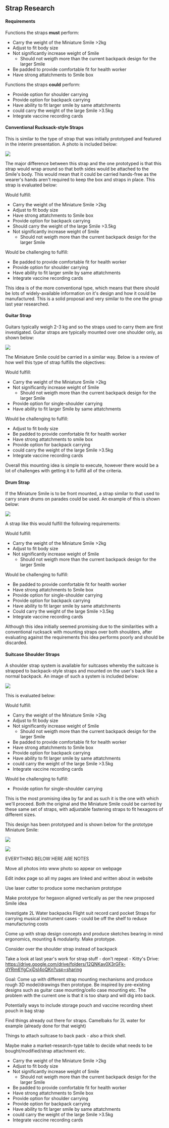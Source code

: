 ## Strap Research

#### Requirements

Functions the straps **must** perform:
* Carry the weight of the Miniature Smile >2kg
* Adjust to fit body size
* Not significantly increase weight of Smile
  * Should not weigth more than the current backpack design for the larger Smile
* Be padded to provide comfortable fit for health worker
* Have strong attatchments to Smile box
  
Functions the straps **could** perform:
* Provide option for shoulder carrying
* Provide option for backpack carrying
* Have ability to fit larger smile by same attatchments
* could carry the weight of the large Smile >3.5kg
* Integrate vaccine recording cards

#### Conventional Rucksack-style Straps

This is similar to the type of strap that was initially prototyped and featured in the interim presentation. A photo is included below:

![](https://github.com/Technology-for-the-Poorest-Billion/2024-ideabatic-smirk/blob/main/interim/photographs/IMG_3840.jpeg)

The major difference between this strap and the one prototyped is that this strap would wrap around so that both sides would be attached to the Smile's body. This would mean that it could be carried hands-free as the wearer's hands aren't required to keep the box and straps in place. This strap is evaluated below:

Would fulfill:
* Carry the weight of the Miniature Smile >2kg
* Adjust to fit body size
* Have strong attatchments to Smile box
* Provide option for backpack carrying
* Should carry the weight of the large Smile >3.5kg
* Not significantly increase weight of Smile
  * Should not weigth more than the current backpack design for the larger Smile

Would be challenging to fulfill:

* Be padded to provide comfortable fit for health worker
* Provide option for shoulder carrying
* Have ability to fit larger smile by same attatchments
* Integrate vaccine recording cards

This idea is of the more conventional type, which means that there should be lots of widely-available information on it's design and how it could be manufactured. This is a solid proposal and very similar to the one the group last year researched.


#### Guitar Strap

Guitars typically weigh 2-3 kg and so the straps used to carry them are first investigated. Guitar straps are typically mounted over one shoulder only, as shown below:

![](https://github.com/Technology-for-the-Poorest-Billion/2024-ideabatic-smirk/blob/main/interim/photographs/ToBeDeleted.webp)

The Miniature Smile could be carried in a similar way. Below is a review of how well this type of strap fulfills the objectives:

Would fulfill:
* Carry the weight of the Miniature Smile >2kg
* Not significantly increase weight of Smile
  * Should not weigth more than the current backpack design for the larger Smile
* Provide option for single-shoulder carrying
* Have ability to fit larger Smile by same attatchments

Would be challenging to fulfill:
* Adjust to fit body size
* Be padded to provide comfortable fit for health worker
* Have strong attatchments to smile box
* Provide option for backpack carrying
* could carry the weight of the large Smile >3.5kg
* Integrate vaccine recording cards

Overall this mounting idea is simple to execute, however there would be a lot of challenges with getting it to fulfill all of the criteria.


#### Drum Strap

If the Miniature Smile is to be front mounted, a strap similar to that used to carry snare drums on parades could be used. An example of this is shown below:

![](https://github.com/Technology-for-the-Poorest-Billion/2024-ideabatic-smirk/blob/main/interim/photographs/ToBeDeleted2.avif)

A strap like this would fulfill the following requirements:

Would fulfill:
* Carry the weight of the Miniature Smile >2kg
* Adjust to fit body size
* Not significantly increase weight of Smile
  * Should not weigth more than the current backpack design for the larger Smile

Would be challenging to fulfill:
* Be padded to provide comfortable fit for health worker
* Have strong attatchments to Smile box
* Provide option for single-shoulder carrying
* Provide option for backpack carrying
* Have ability to fit larger smile by same attatchments
* Could carry the weight of the large Smile >3.5kg
* Integrate vaccine recording cards

Although this idea initially seemed promising due to the similarities with a conventional rucksack with mounting straps over both shoulders, after evaluating against the requirements this idea performs poorly and should be discarded.


#### Suitcase Shoulder Straps

A shoulder strap system is available for suitcases whereby the suitcase is strapped to backpack-style straps and mounted on the user's back like a normal backpack. An image of such a system is included below:

![](https://github.com/Technology-for-the-Poorest-Billion/2024-ideabatic-smirk/blob/main/interim/photographs/ToBeDeleted3.jpg)

This is evaluated below:

Would fulfill:
* Carry the weight of the Miniature Smile >2kg
* Adjust to fit body size
* Not significantly increase weight of Smile
  * Should not weigth more than the current backpack design for the larger Smile
* Be padded to provide comfortable fit for health worker
* Have strong attatchments to Smile box
* Provide option for backpack carrying
* Have ability to fit larger smile by same attatchments
* could carry the weight of the large Smile >3.5kg
* Integrate vaccine recording cards

Would be challenging to fulfill:
* Provide option for single-shoulder carrying

This is the most promising idea by far and as such it is the one with which we'll proceed. Both the original and the Miniature Smile could be carried by these same set of straps, with adjustable fastening straps to fit hexagons of different sizes.

This design has been prototyped and is shown below for the prototype Miniature Smile:

![](https://github.com/Technology-for-the-Poorest-Billion/2024-ideabatic-smirk/blob/main/interim/photographs/IMG-20240605-WA0004.jpg)

![](https://github.com/Technology-for-the-Poorest-Billion/2024-ideabatic-smirk/blob/main/interim/photographs/IMG-20240605-WA0005.jpg)





EVERYTHING BELOW HERE ARE NOTES

Move all photos into www photo so appear on webpage

Edit index page so all my pages are linked and written about in website

Use laser cutter to produce some mechanism prototype

Make prototype for hegaxon aligned vertically as per the new proposed Smile idea


Investigate 2L Water backpacks
Flight suit record card pocket
Straps for carrying musical instrument cases - could be off the shelf to reduce manufacturing costs

Come up with strap design concepts and produce sketches bearing in mind ergonomics, mounting & modularity.
Make prototype.

Consider over the shoulder strap instead of backpack

Take a look at last year's work for strap stuff - don't repeat - Kitty's Drive: https://drive.google.com/drive/folders/12QNKav0X3rGFk-dYRm6YgCxjDsl4oQKn?usp=sharing

Goal: Come up with different strap mounting mechanisms and produce rough 3D model/drawings then prototype. Be inspired by pre-existing designs such as guitar case mounting/cello case mounting etc. The problem with the current one is that it is too sharp and will dig into back.

Potentially ways to include storage pouch and vaccine recording sheet pouch in bag strap

Find things already out there for straps. Camelbaks for 2L water for example (already done for that weight)

Things to attach suitcase to back pack - also a thick shell.

Maybe make a market-research-type table to decide what needs to be bought/modified/strap attachment etc.


* Carry the weight of the Miniature Smile >2kg
* Adjust to fit body size
* Not significantly increase weight of Smile
  * Should not weigth more than the current backpack design for the larger Smile
* Be padded to provide comfortable fit for health worker
* Have strong attatchments to Smile box
* Provide option for shoulder carrying
* Provide option for backpack carrying
* Have ability to fit larger smile by same attatchments
* could carry the weight of the large Smile >3.5kg
* Integrate vaccine recording cards

